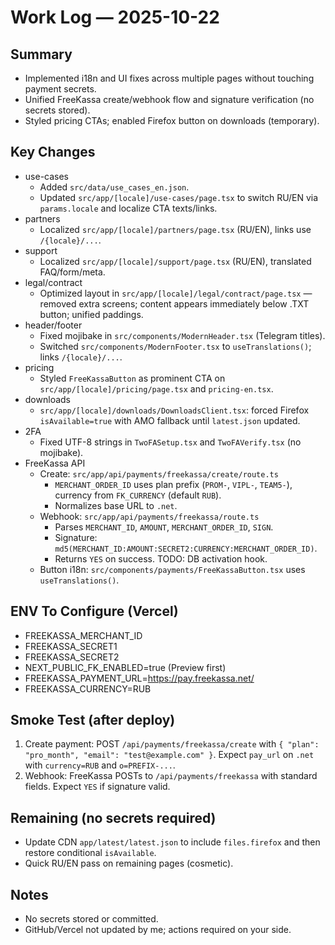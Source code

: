 # Work Log — 2025-10-22

## Summary
- Implemented i18n and UI fixes across multiple pages without touching payment secrets.
- Unified FreeKassa create/webhook flow and signature verification (no secrets stored).
- Styled pricing CTAs; enabled Firefox button on downloads (temporary).

## Key Changes
- use-cases
  - Added `src/data/use_cases_en.json`.
  - Updated `src/app/[locale]/use-cases/page.tsx` to switch RU/EN via `params.locale` and localize CTA texts/links.
- partners
  - Localized `src/app/[locale]/partners/page.tsx` (RU/EN), links use `/{locale}/...`.
- support
  - Localized `src/app/[locale]/support/page.tsx` (RU/EN), translated FAQ/form/meta.
- legal/contract
  - Optimized layout in `src/app/[locale]/legal/contract/page.tsx` — removed extra screens; content appears immediately below .TXT button; unified paddings.
- header/footer
  - Fixed mojibake in `src/components/ModernHeader.tsx` (Telegram titles).
  - Switched `src/components/ModernFooter.tsx` to `useTranslations()`; links `/{locale}/...`.
- pricing
  - Styled `FreeKassaButton` as prominent CTA on `src/app/[locale]/pricing/page.tsx` and `pricing-en.tsx`.
- downloads
  - `src/app/[locale]/downloads/DownloadsClient.tsx`: forced Firefox `isAvailable=true` with AMO fallback until `latest.json` updated.
- 2FA
  - Fixed UTF-8 strings in `TwoFASetup.tsx` and `TwoFAVerify.tsx` (no mojibake).
- FreeKassa API
  - Create: `src/app/api/payments/freekassa/create/route.ts`
    - `MERCHANT_ORDER_ID` uses plan prefix (`PROM-`, `VIPL-`, `TEAM5-`), currency from `FK_CURRENCY` (default `RUB`).
    - Normalizes base URL to `.net`.
  - Webhook: `src/app/api/payments/freekassa/route.ts`
    - Parses `MERCHANT_ID`, `AMOUNT`, `MERCHANT_ORDER_ID`, `SIGN`.
    - Signature: `md5(MERCHANT_ID:AMOUNT:SECRET2:CURRENCY:MERCHANT_ORDER_ID)`.
    - Returns `YES` on success. TODO: DB activation hook.
  - Button i18n: `src/components/payments/FreeKassaButton.tsx` uses `useTranslations()`.

## ENV To Configure (Vercel)
- FREEKASSA_MERCHANT_ID
- FREEKASSA_SECRET1
- FREEKASSA_SECRET2
- NEXT_PUBLIC_FK_ENABLED=true (Preview first)
- FREEKASSA_PAYMENT_URL=https://pay.freekassa.net/
- FREEKASSA_CURRENCY=RUB

## Smoke Test (after deploy)
1) Create payment: POST `/api/payments/freekassa/create` with `{ "plan": "pro_month", "email": "test@example.com" }`. Expect `pay_url` on `.net` with `currency=RUB` and `o=PREFIX-...`.
2) Webhook: FreeKassa POSTs to `/api/payments/freekassa` with standard fields. Expect `YES` if signature valid.

## Remaining (no secrets required)
- Update CDN `app/latest/latest.json` to include `files.firefox` and then restore conditional `isAvailable`.
- Quick RU/EN pass on remaining pages (cosmetic).

## Notes
- No secrets stored or committed.
- GitHub/Vercel not updated by me; actions required on your side.
